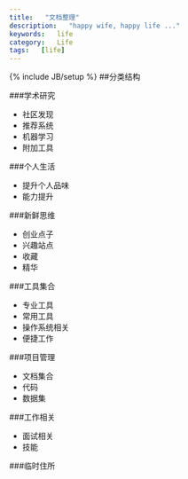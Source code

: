 ```yaml
---
title:   "文档整理"
description:   "happy wife, happy life ..."
keywords:   life
category:   Life
tags:   [life] 
---
```



{% include JB/setup %}
##分类结构

###学术研究
- 社区发现
- 推荐系统
- 机器学习
- 附加工具

###个人生活
- 提升个人品味
- 能力提升

###新鲜思维
- 创业点子
- 兴趣站点
- 收藏
- 精华

<!--more-->

###工具集合
- 专业工具
- 常用工具
- 操作系统相关
- 便捷工作

###项目管理
- 文档集合
- 代码
- 数据集

###工作相关
- 面试相关
- 技能


###临时住所

